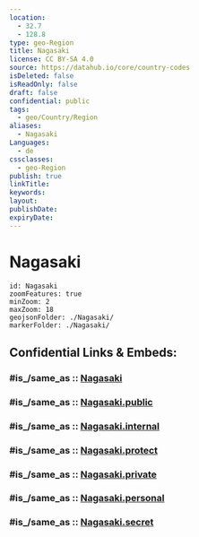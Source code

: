 ```yaml
---
location:
  - 32.7
  - 128.8
type: geo-Region
title: Nagasaki
license: CC BY-SA 4.0
source: https://datahub.io/core/country-codes
isDeleted: false
isReadOnly: false
draft: false
confidential: public
tags:
  - geo/Country/Region
aliases:
  - Nagasaki
Languages:
  - de
cssclasses:
  - geo-Region
publish: true
linkTitle:
keywords:
layout:
publishDate:
expiryDate:
---
```


# Nagasaki

```leaflet
id: Nagasaki
zoomFeatures: true 
minZoom: 2 
maxZoom: 18
geojsonFolder: ./Nagasaki/
markerFolder: ./Nagasaki/
```


## Confidential Links & Embeds: 

### #is_/same_as :: [Nagasaki](/_Standards/Earth/Continent/Asia/Asia~East/Japan/Regions~Japan/Kyūshū/prefectures~Kyūshū/Nagasaki.md) 

### #is_/same_as :: [Nagasaki.public](/_public/Earth/Continent/Asia/Asia~East/Japan/Regions~Japan/Kyūshū/prefectures~Kyūshū/Nagasaki.public.md) 

### #is_/same_as :: [Nagasaki.internal](/_internal/Earth/Continent/Asia/Asia~East/Japan/Regions~Japan/Kyūshū/prefectures~Kyūshū/Nagasaki.internal.md) 

### #is_/same_as :: [Nagasaki.protect](/_protect/Earth/Continent/Asia/Asia~East/Japan/Regions~Japan/Kyūshū/prefectures~Kyūshū/Nagasaki.protect.md) 

### #is_/same_as :: [Nagasaki.private](/_private/Earth/Continent/Asia/Asia~East/Japan/Regions~Japan/Kyūshū/prefectures~Kyūshū/Nagasaki.private.md) 

### #is_/same_as :: [Nagasaki.personal](/_personal/Earth/Continent/Asia/Asia~East/Japan/Regions~Japan/Kyūshū/prefectures~Kyūshū/Nagasaki.personal.md) 

### #is_/same_as :: [Nagasaki.secret](/_secret/Earth/Continent/Asia/Asia~East/Japan/Regions~Japan/Kyūshū/prefectures~Kyūshū/Nagasaki.secret.md)

